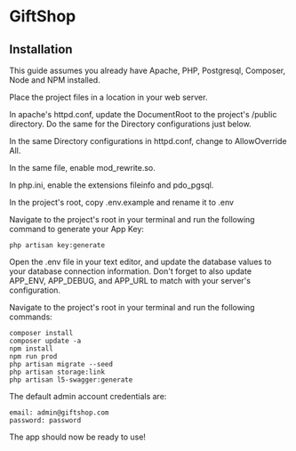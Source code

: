 # GiftShop
 
## Installation
This guide assumes you already have Apache, PHP, Postgresql, Composer, Node and NPM installed.

Place the project files in a location in your web server.

In apache's httpd.conf, update the DocumentRoot to the project's /public directory. Do the same for the Directory
configurations just below.

In the same Directory configurations in httpd.conf, change to AllowOverride All.

In the same file, enable mod_rewrite.so.

In php.ini, enable the extensions fileinfo and pdo_pgsql.

In the project's root, copy .env.example and rename it to .env

Navigate to the project's root in your terminal and run the following command to generate your App Key:
```text
php artisan key:generate
```

Open the .env file in your text editor, and update the database values to your database connection information.
Don't forget to also update APP_ENV, APP_DEBUG, and APP_URL to match with your server's configuration.

Navigate to the project's root in your terminal and run the following commands:
```text
composer install
composer update -a
npm install
npm run prod
php artisan migrate --seed
php artisan storage:link
php artisan l5-swagger:generate
```

The default admin account credentials are:
```text
email: admin@giftshop.com
password: password
```

The app should now be ready to use!
